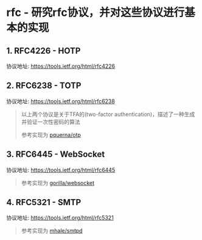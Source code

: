 # rfc - 研究rfc协议，并对这些协议进行基本的实现

## 1. RFC4226 - HOTP
协议地址: https://tools.ietf.org/html/rfc4226

## 2. RFC6238 - TOTP
协议地址: https://tools.ietf.org/html/rfc6238

> 以上两个协议是关于TFA的(two-factor authentication)，描述了一种生成并验证一次性密码的算法
>
> 参考实现为 [pquerna/otp](https://github.com/pquerna/otp)

## 3. RFC6445 - WebSocket
协议地址: https://tools.ietf.org/html/rfc6445

> 参考实现为 [gorilla/websocket](https://github.com/gorilla/websocket)

## 4. RFC5321 - SMTP
协议地址: https://tools.ietf.org/html/rfc5321

> 参考实现为 [mhale/smtpd](https://github.com/mhale/smtpd)
